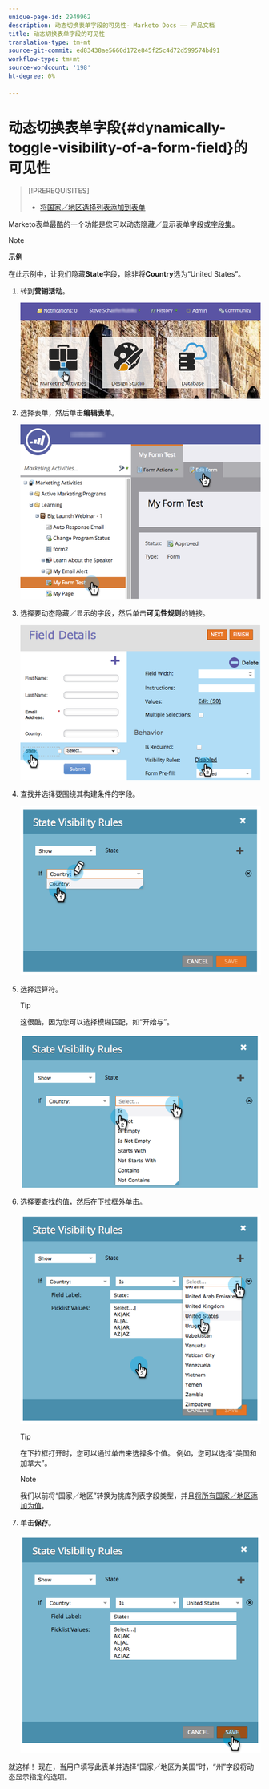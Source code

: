 ```yaml
---
unique-page-id: 2949962
description: 动态切换表单字段的可见性- Marketo Docs —— 产品文档
title: 动态切换表单字段的可见性
translation-type: tm+mt
source-git-commit: ed83438ae5660d172e845f25c4d72d599574bd91
workflow-type: tm+mt
source-wordcount: '198'
ht-degree: 0%

---
```



# 动态切换表单字段{#dynamically-toggle-visibility-of-a-form-field}的可见性

>[!PREREQUISITES]
>
>* [将国家／地区选择列表添加到表单](/help/marketo/product-docs/demand-generation/forms/form-actions/add-a-country-picklist-to-your-form.md)


Marketo表单最酷的一个功能是您可以动态隐藏／显示表单字段或[字段集](/help/marketo/product-docs/demand-generation/forms/form-fields/add-a-fieldset-to-a-form.md)。

>[!NOTE]
>
>**示例**
>
>在此示例中，让我们隐藏&#x200B;**State**&#x200B;字段，除非将&#x200B;**Country**&#x200B;选为“United States”。

1. 转到&#x200B;**营销活动**。

   ![](assets/login-marketing-activities-8.png)

1. 选择表单，然后单击&#x200B;**编辑表单**。

   ![](assets/editform-1.png)

1. 选择要动态隐藏／显示的字段，然后单击&#x200B;**可见性规则**&#x200B;的链接。

   ![](assets/image2014-9-15-15-3a16-3a0.png)

1. 查找并选择要围绕其构建条件的字段。

   ![](assets/image2014-9-15-15-3a16-3a12.png)

1. 选择运算符。

   >[!TIP]
   >
   >这很酷，因为您可以选择模糊匹配，如“开始与”。

   ![](assets/image2014-9-15-15-3a16-3a50.png)

1. 选择要查找的值，然后在下拉框外单击。

   ![](assets/image2014-9-15-15-3a17-3a4.png)

   >[!TIP]
   >
   >在下拉框打开时，您可以通过单击来选择多个值。 例如，您可以选择“美国和加拿大”。

   >[!NOTE]
   >
   >我们以前将“国家／地区”转换为挑库列表字段类型，并且[将所有国家／地区添加为值](/help/marketo/product-docs/demand-generation/forms/form-actions/add-a-country-picklist-to-your-form.md)。

1. 单击&#x200B;**保存**。

   ![](assets/image2014-9-15-15-3a18-3a15.png)

就这样！ 现在，当用户填写此表单并选择“国家／地区为美国”时，“州”字段将动态显示指定的选项。
